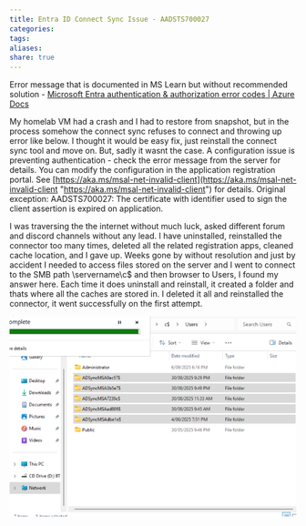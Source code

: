 ```yaml
---
title: Entra ID Connect Sync Issue - AADSTS700027
categories:
tags:
aliases:
share: true
---
```


Error message that is documented in MS Learn but without recommended solution - [Microsoft Entra authentication & authorization error codes | Azure Docs](https://docs.azure.cn/en-us/entra/identity-platform/reference-error-codes)

My homelab VM had a crash and I had to restore from snapshot, but in the process somehow the connect sync refuses to connect and throwing up error like below. I thought it would be easy fix, just reinstall the connect sync tool and move on. But, sadly it wasnt the case.
A configuration issue is preventing authentication - check the error message from the server for details. You can modify the configuration in the application registration portal. See [https://aka.ms/msal-net-invalid-client](https://aka.ms/msal-net-invalid-client "https://aka.ms/msal-net-invalid-client") for details. Original exception: AADSTS700027: The certificate with identifier used to sign the client assertion is expired on application. 

I was traversing the the internet without much luck, asked different forum and discord channels without any lead. 
I have uninstalled, reinstalled the connector too many times, deleted all the related registration apps, cleaned cache location, and I gave up. Weeks gone by without resolution and just by accident I needed to access files stored on the server and I went to connect to the SMB path \\servername\c$ and then browser to Users, I found my answer here. Each time it does uninstall and reinstall, it created a folder and thats where all the caches are stored in. 
I deleted it all and reinstalled the connector, it went successfully on the first attempt. 

![entra-connect-sync-users.png](/images/entra-connect-sync-users.png)
